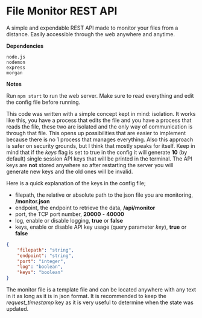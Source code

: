 # File Monitor REST API
A simple and expendable REST API made to monitor your files from a distance. Easily accessible through the web anywhere and anytime.

**Dependencies**
```
node.js
nodemon
express
morgan
```

**Notes**

Run ```npm start``` to run the web server. Make sure to read everything and edit the config file before running.

This code was written with a simple concept kept in mind: isolation. It works like this, you have a process that edits the file and you have a process that reads the file, these two are isolated and the only way of communication is through that file. This opens up possibilities that are easier to implement because there is no 1 process that manages everything. Also this approach is safer on security grounds, but I think that mostly speaks for itself. Keep in mind that if the _keys_ flag is set to true in the config it will generate **10** (by default) single session API keys that will be printed in the terminal. The API keys are **not** stored anywhere so after restarting the server you will generate new keys and the old ones will be invalid.

Here is a quick explanation of the keys in the config file;
- filepath, the relative or absolute path to the json file you are monitoring, __/monitor.json__
- endpoint, the endpoint to retrieve the data, __/api/monitor__
- port, the TCP port number, __20000__ - __40000__
- log, enable or disable logging, __true__ or __false__
- keys, enable or disable API key usage (query parameter _key_), __true__ or __false__
```json
{
    "filepath": "string",
    "endpoint": "string",
    "port": "integer",
    "log": "boolean",
    "keys": "boolean"
}
```

The monitor file is a template file and can be located anywhere with any text in it as long as it is in json format. It is recommended to keep the _request_timestamp_ key as it is very useful to determine when the state was updated.
